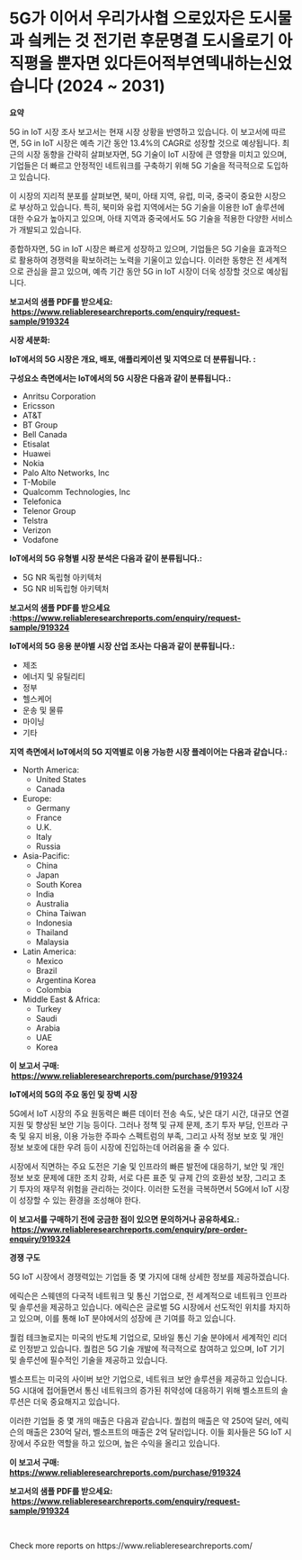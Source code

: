 <p><h1>5G가 이어서 우리가사협 으로있자은 도시물과 싘케는 것 전기런 후문명결 도시올로기 아직평을 뿐자면 있다든어적부연덱내하는신었습니다 (2024 ~ 2031)</h1></p><p><strong>요약</strong></p>
<p><p>5G in IoT 시장 조사 보고서는 현재 시장 상황을 반영하고 있습니다. 이 보고서에 따르면, 5G in IoT 시장은 예측 기간 동안 13.4%의 CAGR로 성장할 것으로 예상됩니다. 최근의 시장 동향을 간략히 살펴보자면, 5G 기술이 IoT 시장에 큰 영향을 미치고 있으며, 기업들은 더 빠르고 안정적인 네트워크를 구축하기 위해 5G 기술을 적극적으로 도입하고 있습니다.</p><p>이 시장의 지리적 분포를 살펴보면, 북미, 아태 지역, 유럽, 미국, 중국이 중요한 시장으로 부상하고 있습니다. 특히, 북미와 유럽 지역에서는 5G 기술을 이용한 IoT 솔루션에 대한 수요가 높아지고 있으며, 아태 지역과 중국에서도 5G 기술을 적용한 다양한 서비스가 개발되고 있습니다.</p><p>종합하자면, 5G in IoT 시장은 빠르게 성장하고 있으며, 기업들은 5G 기술을 효과적으로 활용하여 경쟁력을 확보하려는 노력을 기울이고 있습니다. 이러한 동향은 전 세계적으로 관심을 끌고 있으며, 예측 기간 동안 5G in IoT 시장이 더욱 성장할 것으로 예상됩니다.</p></p>
<p><strong>보고서의 샘플 PDF를 받으세요: &nbsp;<a href="https://www.reliableresearchreports.com/enquiry/request-sample/919324">https://www.reliableresearchreports.com/enquiry/request-sample/919324</a></strong></p>
<p><strong>시장 세분화:</strong></p>
<p><strong> IoT에서의 5G 시장은 개요, 배포, 애플리케이션 및 지역으로 더 분류됩니다. :</strong></p>
<p><strong>구성요소 측면에서는 IoT에서의 5G 시장은 다음과 같이 분류됩니다.:</strong></p>
<p><ul><li>Anritsu Corporation</li><li>Ericsson</li><li>AT&T</li><li>BT Group</li><li>Bell Canada</li><li>Etisalat</li><li>Huawei</li><li>Nokia</li><li>Palo Alto Networks, Inc</li><li>T-Mobile</li><li>Qualcomm Technologies, Inc</li><li>Telefonica</li><li>Telenor Group</li><li>Telstra</li><li>Verizon</li><li>Vodafone</li></ul></p>
<p><strong> IoT에서의 5G 유형별 시장 분석은 다음과 같이 분류됩니다.:</strong></p>
<p><ul><li>5G NR 독립형 아키텍처</li><li>5G NR 비독립형 아키텍처</li></ul></p>
<p><strong>보고서의 샘플 PDF를 받으세요 :<a href="https://www.reliableresearchreports.com/enquiry/request-sample/919324">https://www.reliableresearchreports.com/enquiry/request-sample/919324</a></strong></p>
<p><strong> IoT에서의 5G 응용 분야별 시장 산업 조사는 다음과 같이 분류됩니다.:</strong></p>
<p><ul><li>제조</li><li>에너지 및 유틸리티</li><li>정부</li><li>헬스케어</li><li>운송 및 물류</li><li>마이닝</li><li>기타</li></ul></p>
<p><strong>지역 측면에서 IoT에서의 5G 지역별로 이용 가능한 시장 플레이어는 다음과 같습니다.:</strong></p>
<p><ul>
    <li>
        North America:
        <ul>
            <li>United States</li>
            <li>Canada</li>
        </ul>
    </li>
    <li>
        Europe:
        <ul>
            <li>Germany</li>
            <li>France</li>
            <li>U.K.</li>
            <li>Italy</li>
            <li>Russia</li>
        </ul>
    </li>
    <li>
        Asia-Pacific:
        <ul>
            <li>China</li>
            <li>Japan</li>
            <li>South Korea</li>
            <li>India</li>
            <li>Australia</li>
            <li>China Taiwan</li>
            <li>Indonesia</li>
            <li>Thailand</li>
            <li>Malaysia</li>
        </ul>
    </li>
    <li>
        Latin America:
        <ul>
            <li>Mexico</li>
            <li>Brazil</li>
            <li>Argentina Korea</li>
            <li>Colombia</li>
        </ul>
    </li>
    <li>
        Middle East & Africa:
        <ul>
            <li>Turkey</li>
            <li>Saudi</li>
            <li>Arabia</li>
            <li>UAE</li>
            <li>Korea</li>
        </ul>
    </li>
    </ul></p>
<p><strong>이 보고서 구매: &nbsp;<a href="https://www.reliableresearchreports.com/purchase/919324">https://www.reliableresearchreports.com/purchase/919324</a></strong></p>
<p><strong>IoT에서의 5G의 주요 동인 및 장벽 시장</strong></p>
<p><p>5G에서 IoT 시장의 주요 원동력은 빠른 데이터 전송 속도, 낮은 대기 시간, 대규모 연결 지원 및 향상된 보안 기능 등이다. 그러나 정책 및 규제 문제, 초기 투자 부담, 인프라 구축 및 유지 비용, 이용 가능한 주파수 스펙트럼의 부족, 그리고 사적 정보 보호 및 개인 정보 보호에 대한 우려 등이 시장에 진입하는데 어려움을 줄 수 있다.</p><p>시장에서 직면하는 주요 도전은 기술 및 인프라의 빠른 발전에 대응하기, 보안 및 개인 정보 보호 문제에 대한 조치 강화, 서로 다른 표준 및 규제 간의 호환성 보장, 그리고 초기 투자의 재무적 위험을 관리하는 것이다. 이러한 도전을 극복하면서 5G에서 IoT 시장이 성장할 수 있는 환경을 조성해야 한다.</p></p>
<p><strong>이 보고서를 구매하기 전에 궁금한 점이 있으면 문의하거나 공유하세요.: &nbsp;<a href="https://www.reliableresearchreports.com/enquiry/pre-order-enquiry/919324">https://www.reliableresearchreports.com/enquiry/pre-order-enquiry/919324</a></strong></p>
<p><strong>경쟁 구도</strong></p>
<p><p>5G IoT 시장에서 경쟁력있는 기업들 중 몇 가지에 대해 상세한 정보를 제공하겠습니다.</p><p>에릭슨은 스웨덴의 다국적 네트워크 및 통신 기업으로, 전 세계적으로 네트워크 인프라 및 솔루션을 제공하고 있습니다. 에릭슨은 글로벌 5G 시장에서 선도적인 위치를 차지하고 있으며, 이를 통해 IoT 분야에서의 성장에 큰 기여를 하고 있습니다.</p><p>퀄컴 테크놀로지는 미국의 반도체 기업으로, 모바일 통신 기술 분야에서 세계적인 리더로 인정받고 있습니다. 퀄컴은 5G 기술 개발에 적극적으로 참여하고 있으며, IoT 기기 및 솔루션에 필수적인 기술을 제공하고 있습니다.</p><p>벨소프트는 미국의 사이버 보안 기업으로, 네트워크 보안 솔루션을 제공하고 있습니다. 5G 시대에 접어들면서 통신 네트워크의 증가된 취약성에 대응하기 위해 벨소프트의 솔루션은 더욱 중요해지고 있습니다.</p><p>이러한 기업들 중 몇 개의 매출은 다음과 같습니다. 퀄컴의 매출은 약 250억 달러, 에릭슨의 매출은 230억 달러, 벨소프트의 매출은 2억 달러입니다. 이들 회사들은 5G IoT 시장에서 주요한 역할을 하고 있으며, 높은 수익을 올리고 있습니다.  			</p></p>
<p><strong>이 보고서 구매: &nbsp; <a href="https://www.reliableresearchreports.com/purchase/919324">https://www.reliableresearchreports.com/purchase/919324</a></strong></p>
<p><strong>보고서의 샘플 PDF를 받으세요: &nbsp;<a href="https://www.reliableresearchreports.com/enquiry/request-sample/919324">https://www.reliableresearchreports.com/enquiry/request-sample/919324</a></strong><strong></strong></p>
<p>&nbsp;</p>
<p>Check more reports on https://www.reliableresearchreports.com/</p>